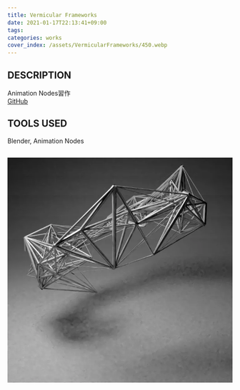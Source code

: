 ```yaml
---
title: Vermicular Frameworks
date: 2021-01-17T22:13:41+09:00
tags:
categories: works
cover_index: /assets/VermicularFrameworks/450.webp
---
```


## DESCRIPTION
Animation Nodes習作  
[GitHub](https://github.com/Magryllia/VermicularFrameworks)

## TOOLS USED
Blender, Animation Nodes

![](/assets/VermicularFrameworks/01.webp)
---
